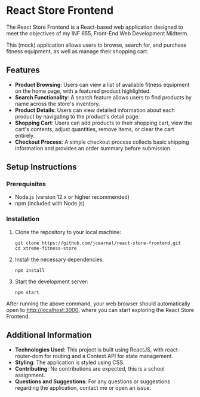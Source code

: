 # React Store Frontend

The React Store Frontend is a React-based web application designed to meet the objectives of my INF 655, Front-End Web Development Midterm. 

This (mock) application allows users to browse, search for, and purchase fitness equipment, as well as manage their shopping cart.

## Features

- **Product Browsing**: Users can view a list of available fitness equipment on the home page, with a featured product highlighted.
- **Search Functionality**: A search feature allows users to find products by name across the store's inventory.
- **Product Details**: Users can view detailed information about each product by navigating to the product's detail page.
- **Shopping Cart**: Users can add products to their shopping cart, view the cart's contents, adjust quantities, remove items, or clear the cart entirely.
- **Checkout Process**: A simple checkout process collects basic shipping information and provides an order summary before submission.

## Setup Instructions

### Prerequisites

- Node.js (version 12.x or higher recommended)
- npm (included with Node.js)

### Installation

1. Clone the repository to your local machine:

   ```
   git clone https://github.com/jcearnal/react-store-frontend.git
   cd xtreme-fitness-store
   ```

2. Install the necessary dependencies:

   ```
   npm install
   ```

3. Start the development server:

   ```
   npm start
   ```

After running the above command, your web browser should automatically open to [http://localhost:3000](http://localhost:3000), where you can start exploring the React Store Frontend.

## Additional Information

- **Technologies Used**: This project is built using ReactJS, with react-router-dom for routing and a Context API for state management.
- **Styling**: The application is styled using CSS.
- **Contributing**: No contributions are expected, this is a school assignment.
- **Questions and Suggestions**: For any questions or suggestions regarding the application, contact me or open an issue.

